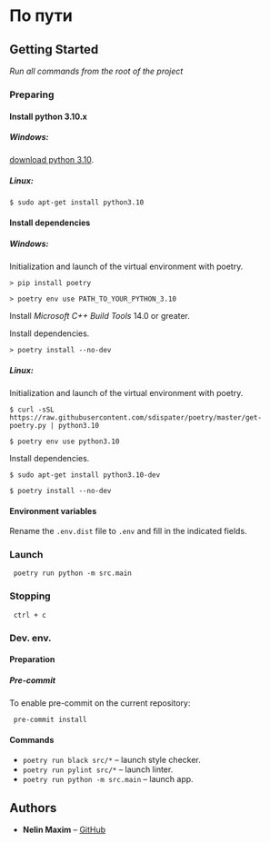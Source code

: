# По пути

## Getting Started

_Run all commands from the root of the project_

### Preparing

#### Install python 3.10.x

##### Windows:

[download python 3.10](https://www.python.org/downloads/release/python-3100/).

##### Linux:

```shell
$ sudo apt-get install python3.10
```

#### Install dependencies

##### Windows:

Initialization and launch of the virtual environment with poetry.

```shell
> pip install poetry

> poetry env use PATH_TO_YOUR_PYTHON_3.10
```

Install _Microsoft C++ Build Tools_ 14.0 or greater.

Install dependencies.

```shell
> poetry install --no-dev
```

##### Linux:

Initialization and launch of the virtual environment with poetry.

```shell
$ curl -sSL https://raw.githubusercontent.com/sdispater/poetry/master/get-poetry.py | python3.10

$ poetry env use python3.10
```

Install dependencies.

```shell
$ sudo apt-get install python3.10-dev

$ poetry install --no-dev
```

#### Environment variables

Rename the `.env.dist` file to `.env` and fill in the indicated fields.

### Launch

```shell
 poetry run python -m src.main
```

### Stopping

```shell
 ctrl + c
```

### Dev. env.

#### Preparation

##### Pre-commit

To enable pre-commit on the current repository:

```shell
 pre-commit install
```

#### Commands

- `poetry run black src/*` – launch style checker.
- `poetry run pylint src/*` – launch linter.
- `poetry run python -m src.main` – launch app.


## Authors

* **Nelin Maxim** – [GitHub](https://github.com/Nelin-M)
